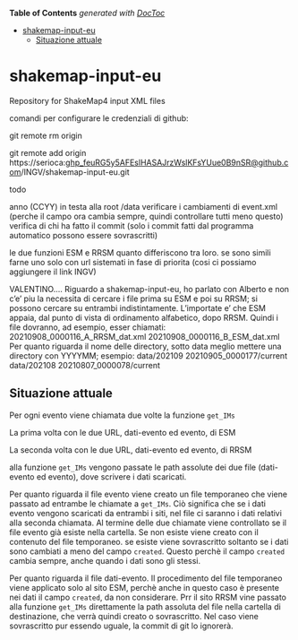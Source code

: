 <!-- START doctoc generated TOC please keep comment here to allow auto update -->
<!-- DON'T EDIT THIS SECTION, INSTEAD RE-RUN doctoc TO UPDATE -->
**Table of Contents**  *generated with [DocToc](https://github.com/thlorenz/doctoc)*

- [shakemap-input-eu](#shakemap-input-eu)
  - [Situazione attuale](#situazione-attuale)

<!-- END doctoc generated TOC please keep comment here to allow auto update -->

# shakemap-input-eu
Repository for ShakeMap4 input XML files

comandi per configurare le credenziali di github:

git remote rm origin

git remote add origin https://serioca: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@github.com/INGV/shakemap-input-eu.git

todo

anno (CCYY) in testa alla root /data
verificare i cambiamenti di event.xml (perche il campo ora cambia sempre, quindi controllare tutti meno questo)
verifica di chi ha fatto il commit (solo i commit fatti dal programma automatico possono essere sovrascritti)

le due funzioni ESM e RRSM quanto differiscono tra loro. 
se sono simili farne uno solo con url sistemati in fase di priorita (cosi ci possiamo aggiungere il link INGV)

VALENTINO....
Riguardo a shakemap-input-eu, ho parlato con Alberto e non c’e’ piu la necessita di cercare i file prima su ESM e poi su RRSM; si possono cercare su entrambi indistintamente. L’importate e’ che ESM appaia, dal punto di vista di ordinamento alfabetico, dopo RRSM. Quindi i file dovranno, ad esempio, esser chiamati:
20210908_0000116_A_RRSM_dat.xml
20210908_0000116_B_ESM_dat.xml
Per quanto riguarda il nome delle directory, sotto data meglio mettere una directory con YYYYMM; esempio:
data/202109
20210905_0000177/current
data/202108
20210807_0000078/current



## Situazione attuale

Per ogni evento viene chiamata due volte la funzione `get_IMs`

La prima volta con le due URL, dati-evento ed evento, di ESM 

La seconda volta con le due URL, dati-evento ed evento, di RRSM

alla funzione  `get_IMs` vengono passate le path assolute dei due file (dati-evento ed evento), dove scrivere i dati scaricati.

Per quanto riguarda il file evento viene creato un file temporaneo che viene passato ad entrambe le chiamate a `get_IMs`. Ciò significa che se i dati evento vengono scaricati da entrambi i siti, nel file ci saranno i dati relativi alla seconda chiamata. Al termine delle due chiamate viene controllato se il file evento già esiste nella cartella. Se non esiste viene creato con il contenuto del file temporaneo. se esiste viene sovrascritto soltanto se i dati sono cambiati a meno del campo `created`. Questo perchè il campo `created` cambia sempre, anche quando i dati sono gli stessi.

Per quanto riguarda il file dati-evento. Il procedimento del file temporaneo viene applicato solo al sito ESM, perchè anche in questo caso è presente nei dati il campo `created`, da non considerare. Prr il sito RRSM vine passato alla funzione `get_IMs` direttamente la path assoluta del file nella cartella di destinazione, che verrà quindi creato o sovrascritto. Nel caso viene sovrascritto pur essendo uguale, la commit di git lo ignorerà.


